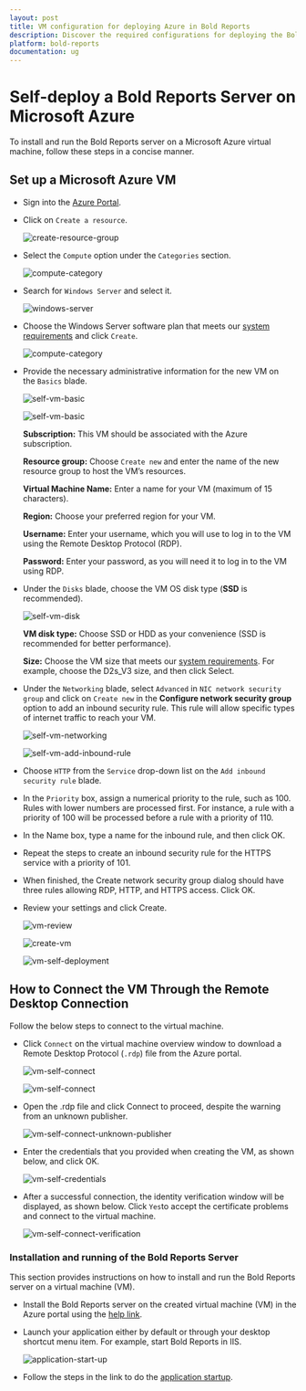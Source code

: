 ```yaml
---
layout: post
title: VM configuration for deploying Azure in Bold Reports
description: Discover the required configurations for deploying the Bold Reports application in Azure Service, ensuring seamless integration and optimal performance within your Azure environment
platform: bold-reports
documentation: ug
---
```


# Self-deploy a Bold Reports Server on Microsoft Azure

To install and run the Bold Reports server on a Microsoft Azure virtual machine, follow these steps in a concise manner.

## Set up a Microsoft Azure VM

* Sign into the [Azure Portal](https://portal.azure.com/#home).

* Click on `Create a resource`.

  ![create-resource-group](/static/assets/on-premise/images/installation/deploying-in-azure/create-resource-group.png)

* Select the `Compute` option under the `Categories` section.

  ![compute-category](/static/assets/on-premise/images/installation/deploying-in-azure/vm-compute.png)

* Search for `Windows Server` and select it.

  ![windows-server](/static/assets/on-premise/images/installation/deploying-in-azure/self-vm-windows-server.png)

* Choose the Windows Server software plan that meets our [system requirements](../../../getting-started/#hardware-requirements) and click `Create`.

  ![compute-category](/static/assets/on-premise/images/installation/deploying-in-azure/self-vm-windows-server-select.png)

* Provide the necessary administrative information for the new VM on the `Basics` blade.

  ![self-vm-basic](/static/assets/on-premise/images/installation/deploying-in-azure/self-vm-basic1.png)

  ![self-vm-basic](/static/assets/on-premise/images/installation/deploying-in-azure/self-vm-basic2.png)

    **Subscription:** This VM should be associated with the Azure subscription.

    **Resource group:** Choose `Create new` and enter the name of the new resource group to host the VM’s resources.

    **Virtual Machine Name:** Enter a name for your VM (maximum of 15 characters).

    **Region:** Choose your preferred region for your VM.

    **Username:** Enter your username, which you will use to log in to the VM using the Remote Desktop Protocol (RDP).

    **Password:** Enter your password, as you will need it to log in to the VM using RDP.

* Under the `Disks` blade, choose the VM OS disk type (**SSD** is recommended).

  ![self-vm-disk](/static/assets/on-premise/images/installation/deploying-in-azure/self-vm-disk.png)

    **VM disk type:** Choose SSD or HDD as your convenience (SSD is recommended for better performance).

    **Size:** Choose the VM size that meets our [system requirements](../../../getting-started/#hardware-requirements). For example, choose the D2s_V3 size, and then click Select.

* Under the `Networking` blade, select `Advanced` in `NIC network security group` and click on `Create new` in the **Configure network security group** option to add an inbound security rule. This rule will allow specific types of internet traffic to reach your VM.

  ![self-vm-networking](/static/assets/on-premise/images/installation/deploying-in-azure/self-vm-networking.png)

  ![self-vm-add-inbound-rule](/static/assets/on-premise/images/installation/deploying-in-azure/self-vm-add-inbound-rule.png)

* Choose `HTTP` from the `Service` drop-down list on the `Add inbound security rule` blade.

* In the `Priority` box, assign a numerical priority to the rule, such as 100. Rules with lower numbers are processed first. For instance, a rule with a priority of 100 will be processed before a rule with a priority of 110.

* In the Name box, type a name for the inbound rule, and then click OK.

* Repeat the steps to create an inbound security rule for the HTTPS service with a priority of 101.

* When finished, the Create network security group dialog should have three rules allowing RDP, HTTP, and HTTPS access. Click OK.

* Review your settings and click Create.

  ![vm-review](/static/assets/on-premise/images/installation/deploying-in-azure/inbound-review.png)

  ![create-vm](/static/assets/on-premise/images/installation/deploying-in-azure/create-vm.png)

  ![vm-self-deployment](/static/assets/on-premise/images/installation/deploying-in-azure/self-vm-deployment.png)

## How to Connect the VM Through the Remote Desktop Connection

Follow the below steps to connect to the virtual machine.

* Click `Connect` on the virtual machine overview window to download a Remote Desktop Protocol (`.rdp`) file from the Azure portal.

  ![vm-self-connect](/static/assets/on-premise/images/installation/deploying-in-azure/self-vm-connect.png)

  ![vm-self-connect](/static/assets/on-premise/images/installation/deploying-in-azure/self-vm-connect2.png)

* Open the .rdp file and click Connect to proceed, despite the warning from an unknown publisher.

  ![vm-self-connect-unknown-publisher](/static/assets/on-premise/images/installation/deploying-in-azure/self-vm-connect-unknown-publisher.png)

* Enter the credentials that you provided when creating the VM, as shown below, and click OK.

  ![vm-self-credentials](/static/assets/on-premise/images/installation/deploying-in-azure/self-vm-credentials.png)

* After a successful connection, the identity verification window will be displayed, as shown below. Click `Yes`to accept the certificate problems and connect to the virtual machine.

  ![vm-self-connect-verification](/static/assets/on-premise/images/installation/deploying-in-azure/self-vm-connect-verification.png)

### Installation and running of the Bold Reports Server

This section provides instructions on how to install and run the Bold Reports server on a virtual machine (VM).

* Install the Bold Reports server on the created virtual machine (VM) in the Azure portal using the [help link](../../../installation/windows-installer/installation-and-deployment/).

* Launch your application either by default or through your desktop shortcut menu item. For example, start Bold Reports in IIS.

  ![application-start-up](/static/assets/on-premise/images/installation/deploying-in-azure/application-startup-login.png)

* Follow the steps in the link to do the [application startup](../../../application-startup/).
